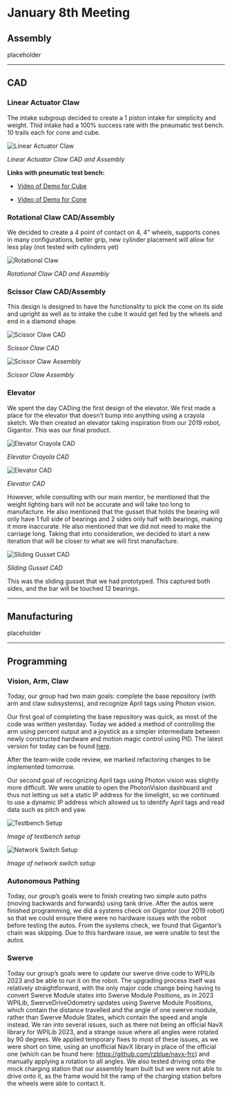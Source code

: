 # January 8th Meeting

## Assembly

placeholder

---

## CAD

### Linear Actuator Claw
The intake subgroup decided to create a 1 piston intake for simplicity and weight. Thid intake had a 100% success rate with the pneumatic test bench. 10 trails each for cone and cube.  

![Linear Actuator Claw](images/Day2/linearActuatorClawDay2.png)

*Linear Actuator Claw CAD and Assembly*

**Links with pneumatic test bench:**

* [Video of Demo for Cube](https://lbschools-my.sharepoint.com/:v:/g/personal/201196108_lbschools_net/EZ_EcZnyBDpEtSZtehS95C4BMwG3_zPayoi-lbAWh9hYQw?e=UaPZtq)

* [Video of Demo for Cone](https://drive.google.com/file/d/1VSm65yeaJ_1Ksp8jqj-Sp_O3lRGFJe8G/view?usp=share_link)

### Rotational Claw CAD/Assembly

We decided to create a 4 point of contact on 4, 4" wheels, supports cones in many configurations, better grip, new cylinder placement will allow for less play (not tested with cylinders yet)  

![Rotational Claw](images/Day2/rotationalClawDay2.png)

*Rotational Claw CAD and Assembly*

### Scissor Claw CAD/Assembly

This design is designed to have the functionality to pick the cone on its side and upright as well as to  intake the cube it would get fed by the wheels and end in a diamond shape.  

![Scissor Claw CAD](images/Day2/scissorClawCAD.png)

*Scissor Claw CAD*

![Scissor Claw Assembly](images/Day2/scissorClawAssembly.png)

*Scissor Claw Assembly*

### Elevator

We spent the day CADing the first design of the elevator. We first made a place for the elevator that doesn’t bump into anything using a crayola sketch. We then created an elevator taking inspiration from our 2019 robot, Gigantor. This was our final product.  

![Elevator Crayola CAD](images/Day2/elevatorCrayolaDay2.png)

*Elevator Crayola CAD*

![Elevator CAD](images/Day2/elevatorCADDay2.png)

*Elevator CAD*

However, while consulting with our main mentor, he mentioned that the weight lighting bars will not be accurate and will take too long to manufacture. He also mentioned that the gusset that holds the bearing will only have 1 full side of bearings and 2 sides only half with bearings, making it more inaccurate. He also mentioned that we did not need to make the carriage long. Taking that into consideration, we decided to start a new iteration that will be closer to what we will first manufacture. 

![Sliding Gusset CAD](images/Day2/slidingGussetCADDay2.png)

*Sliding Gusset CAD*

This was the sliding gusset that we had prototyped. This captured both sides, and the bar will be touched 12 bearings.  

---

## Manufacturing

placeholder

---

## Programming

### Vision, Arm, Claw

Today, our group had two main goals: complete the base repository (with arm and claw subsystems), and recognize April tags using Photon vision. 

Our first goal of completing the base repository was quick, as most of the code was written yesterday. Today we added a method of controlling the arm using percent output and a joystick as a simpler intermediate between newly constructed hardware and motion magic control using PID. The latest version for today can be found [here](https://github.com/nerdherd/ChargedUp2023/tree/387af596c2bf5fcec82245eb6617aae20f59fdf3). 

After the team-wide code review, we marked refactoring changes to be implemented tomorrow. 

Our second goal of recognizing April tags using Photon vision was slightly more difficult. We were unable to open the PhotonVision dashboard and thus not letting us set a static IP address for the limelight, so we continued to use a dynamic IP address which allowed us to identify April tags and read data such as pitch and yaw. 

![Testbench Setup](images/Day2/testbenchSetup.png)

*Image of testbench setup*

![Network Switch Setup](images/Day2/networkSwitchSetup.png)

*Image of network switch setup*

### Autonomous Pathing

Today, our group’s goals were to finish creating two simple auto paths (moving backwards and forwards) using tank drive. After the autos were finished programming, we did a systems check on Gigantor (our 2019 robot) so that we could ensure there were no hardware issues with the robot before testing the autos. From the systems check, we found that Gigantor’s chain was skipping. Due to this hardware issue, we were unable to test the autos.  

### Swerve

Today our group’s goals were to update our swerve drive code to WPILib 2023 and be able to run it on the robot. The upgrading process itself was relatively straightforward, with the only major code change being having to convert Swerve Module states into Swerve Module Positions, as in 2023 WPILib, SwerveDriveOdometry updates using Swerve Module Positions, which contain the distance travelled and the angle of one swerve module, rather than Swerve Module States, which contain the speed and angle instead. We ran into several issues, such as there not being an official NavX library for WPILib 2023, and a strange issue where all angles were rotated by 90 degrees. We applied temporary fixes to most of these issues, as we were short on time, using an unofficial NavX library in place of the official one (which can be found here: https://github.com/rzblue/navx-frc) and manually applying a rotation to all angles. We also tested driving onto the mock charging station that our assembly team built but we were not able to drive onto it, as the frame would hit the ramp of the charging station before the wheels were able to contact it. 
